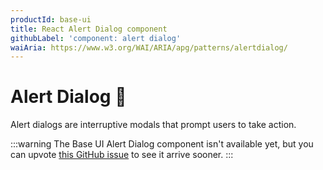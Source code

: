 ```yaml
---
productId: base-ui
title: React Alert Dialog component
githubLabel: 'component: alert dialog'
waiAria: https://www.w3.org/WAI/ARIA/apg/patterns/alertdialog/
---
```


# Alert Dialog 🚧

<p class="description">Alert dialogs are interruptive modals that prompt users to take action.</p>

:::warning
The Base UI Alert Dialog component isn't available yet, but you can upvote [this GitHub issue](https://github.com/mui/material-ui/issues/40886) to see it arrive sooner.
:::
